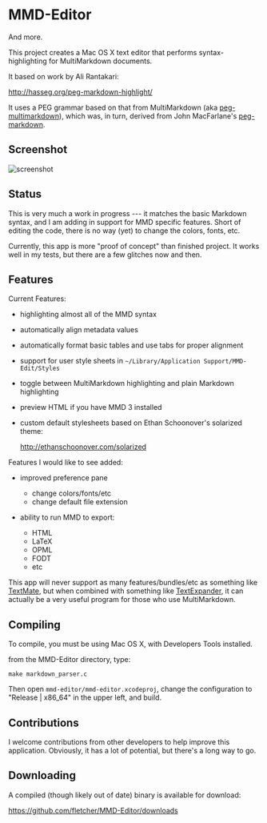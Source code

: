 # MMD-Editor #

And more.


This project creates a Mac OS X text editor that performs syntax-highlighting for MultiMarkdown documents.

It based on work by Ali Rantakari:

<http://hasseg.org/peg-markdown-highlight/>

It uses a PEG grammar based on that from MultiMarkdown (aka [peg-multimarkdown](https://github.com/fletcher/peg-multimarkdown)), which was, in turn, derived from John MacFarlane's [peg-markdown](https://github.com/jgm/peg-markdown).


## Screenshot ##

![screenshot](http://fletcherpenney.net/2011/06/mmd-editor.png)


## Status ##

This is very much a work in progress --- it matches the basic Markdown syntax, and I am adding in support for MMD specific features. Short of editing the code, there is no way (yet) to change the colors, fonts, etc.

Currently, this app is more "proof of concept" than finished project.  It works well in my tests, but there are a few glitches now and then.

## Features ##

Current Features:

* highlighting almost all of the MMD syntax

* automatically align metadata values

* automatically format basic tables and use tabs for proper alignment

* support for user style sheets in `~/Library/Application Support/MMD-Edit/Styles`

* toggle between MultiMarkdown highlighting and plain Markdown highlighting

* preview HTML if you have MMD 3 installed

* custom default stylesheets based on Ethan Schoonover's solarized theme:  

	<http://ethanschoonover.com/solarized>


Features I would like to see added:


* improved preference pane
	* change colors/fonts/etc
	* change default file extension

* ability to run MMD to export:
	* HTML
	* LaTeX
	* OPML
	* FODT
	* etc

This app will never support as many features/bundles/etc as something like [TextMate](http://macromates.com/), but when combined with something like [TextExpander](http://www.smilesoftware.com/TextExpander/), it can actually be a very useful program for those who use MultiMarkdown.


## Compiling ##

To compile, you must be using Mac OS X, with Developers Tools installed.

from the MMD-Editor directory, type:

	make markdown_parser.c

Then open `mmd-editor/mmd-editor.xcodeproj`, change the configuration to "Release | x86_64" in the upper left, and build.


## Contributions ##

I welcome contributions from other developers to help improve this application. Obviously, it has a lot of potential, but there's a long way to go.


## Downloading ##

A compiled (though likely out of date) binary is available for download:

<https://github.com/fletcher/MMD-Editor/downloads>
